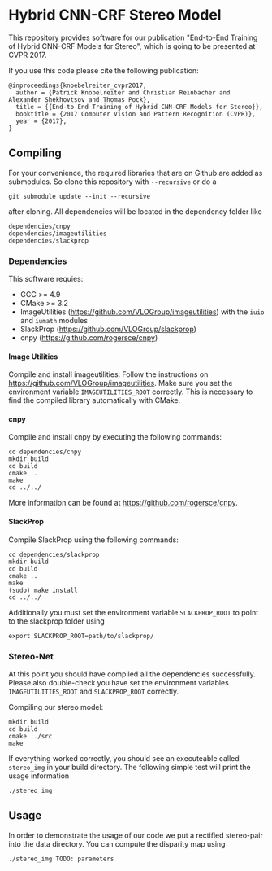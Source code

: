 # Hybrid CNN-CRF Stereo Model
This repository provides software for our publication "End-to-End Training of Hybrid CNN-CRF Models 
for Stereo", which is going to be presented at CVPR 2017.

If you use this code please cite the following publication:
~~~
@inproceedings{knoebelreiter_cvpr2017,
  author = {Patrick Knöbelreiter and Christian Reinbacher and Alexander Shekhovtsov and Thomas Pock},
  title = {{End-to-End Training of Hybrid CNN-CRF Models for Stereo}},
  booktitle = {2017 Computer Vision and Pattern Recognition (CVPR)},
  year = {2017},
}
~~~

## Compiling
For your convenience, the required libraries that are on Github are added as
submodules. So clone this repository with `--recursive` or do a
~~~
git submodule update --init --recursive
~~~
after cloning. All dependencies will be located in the dependency folder like
~~~
dependencies/cnpy
dependencies/imageutilities
dependencies/slackprop
~~~

<!---If you are already using some projects from our group, 
(https://github.com/VLOGroup/), a recursive clone is not necessary in order to avoid having the 
same code twice on your machine. In either case you need to set environment variables for each 
project, such that CMake can find the dependencies. Setting the environment variables is described 
below.-->

### Dependencies
This software requies:
 - GCC >= 4.9
 - CMake >= 3.2
 - ImageUtilities (https://github.com/VLOGroup/imageutilities) with the `iuio` and `iumath` modules
 - SlackProp (https://github.com/VLOGroup/slackprop)
 - cnpy (https://github.com/rogersce/cnpy)

#### Image Utilities
Compile and install imageutilities: Follow the instructions on 
https://github.com/VLOGroup/imageutilities. Make sure you set the environment variable 
`IMAGEUTILITIES_ROOT` correctly. This is necessary to find the compiled
library automatically with CMake.

#### cnpy
Compile and install cnpy by executing the following commands:
 ~~~
cd dependencies/cnpy
mkdir build
cd build
cmake ..
make
cd ../../
~~~
More information can be found at https://github.com/rogersce/cnpy. 

#### SlackProp
Compile SlackProp using the following commands:
~~~
cd dependencies/slackprop
mkdir build
cd build
cmake ..
make 
(sudo) make install
cd ../../
~~~

Additionally you must set the environment variable `SLACKPROP_ROOT` to point to the slackprop 
folder using

~~~
export SLACKPROP_ROOT=path/to/slackprop/
~~~

### Stereo-Net
At this point you should have compiled all the dependencies successfully. Please also double-check 
you have set the environment variables `IMAGEUTILITIES_ROOT` and `SLACKPROP_ROOT` correctly.

Compiling our stereo model:
~~~
mkdir build
cd build
cmake ../src
make
~~~

If everything worked correctly, you should see an executeable called `stereo_img` in your build 
directory. The following simple test will print the usage information 
~~~
./stereo_img
~~~

## Usage
In order to demonstrate the usage of our code we put a rectified stereo-pair into the data
directory. You can compute the disparity map using
~~~
./stereo_img TODO: parameters
~~~